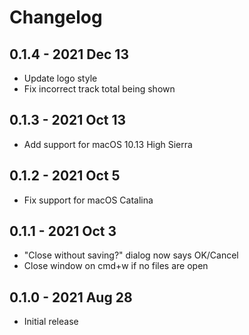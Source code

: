 # Changelog

## 0.1.4 - 2021 Dec 13
- Update logo style
- Fix incorrect track total being shown

## 0.1.3 - 2021 Oct 13
- Add support for macOS 10.13 High Sierra

## 0.1.2 - 2021 Oct 5
- Fix support for macOS Catalina

## 0.1.1 - 2021 Oct 3
- "Close without saving?" dialog now says OK/Cancel
- Close window on cmd+w if no files are open

## 0.1.0 - 2021 Aug 28
- Initial release
